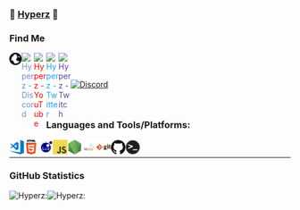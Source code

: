 ### 📠 [Hyperz][website] 📠

### Find Me

[<img align="left" style="fill: #004d77; color: #004d77;" alt="www.hyperz.zone" width="22px" src="https://raw.githubusercontent.com/iconic/open-iconic/master/svg/globe.svg" />][website]
[<img align="left" style="fill: #7289DA; color: #7289DA;" alt="Hyperz - Discord" width="22px" src="https://cdn.jsdelivr.net/npm/simple-icons@v3/icons/discord.svg" />][discord]
[<img align="left" style="fill: red; color: red;" alt="Hyperz - YouTube" width="22px" src="https://cdn.jsdelivr.net/npm/simple-icons@v3/icons/youtube.svg" />][youtube]
[<img align="left" style="fill: #1DA1F2; color: #1DA1F2;" alt="Hyperz - Twitter" width="22px" src="https://cdn.jsdelivr.net/npm/simple-icons@v3/icons/twitter.svg" />][twitter]
[<img align="left" style="fill: #6441A4; color: #6441A4;" alt="Hyperz - Twitch" width="22px" src="https://cdn.jsdelivr.net/npm/simple-icons@v3/icons/twitch.svg" />][twitch]

<br />
<br />

[![Discord](https://cdn.discordapp.com/attachments/704878178992128001/766678838226190346/unknown.png)](https://discord.gg/d5Wbegw)

<br />

### Languages and Tools/Platforms:

[<img align="left" alt="Visual Studio Code" width="26px" src="https://raw.githubusercontent.com/github/explore/80688e429a7d4ef2fca1e82350fe8e3517d3494d/topics/visual-studio-code/visual-studio-code.png" />][website]
[<img align="left" alt="HTML5" width="26px" src="https://raw.githubusercontent.com/github/explore/80688e429a7d4ef2fca1e82350fe8e3517d3494d/topics/html/html.png" />][website]
[<img align="left" alt="Lua" width="26px" src="https://raw.githubusercontent.com/github/explore/80688e429a7d4ef2fca1e82350fe8e3517d3494d/topics/lua/lua.png" />][website]
[<img align="left" alt="JavaScript" width="26px" src="https://raw.githubusercontent.com/github/explore/80688e429a7d4ef2fca1e82350fe8e3517d3494d/topics/javascript/javascript.png" />][website]
[<img align="left" alt="Node.js" width="26px" src="https://raw.githubusercontent.com/github/explore/80688e429a7d4ef2fca1e82350fe8e3517d3494d/topics/nodejs/nodejs.png" />][website]
[<img align="left" alt="MySQL" width="26px" src="https://raw.githubusercontent.com/github/explore/80688e429a7d4ef2fca1e82350fe8e3517d3494d/topics/mysql/mysql.png" />][website]
[<img align="left" alt="Git" width="26px" src="https://raw.githubusercontent.com/github/explore/80688e429a7d4ef2fca1e82350fe8e3517d3494d/topics/git/git.png" />][website]
[<img align="left" alt="GitHub" width="26px" src="https://raw.githubusercontent.com/github/explore/78df643247d429f6cc873026c0622819ad797942/topics/github/github.png" />][website]
[<img align="left" alt="Terminal" width="26px" src="https://raw.githubusercontent.com/github/explore/80688e429a7d4ef2fca1e82350fe8e3517d3494d/topics/terminal/terminal.png" />][website]

<br />

----

### GitHub Statistics

<img align="left" alt="Hyperz:" src="https://github-readme-stats.vercel.app/api?username=Itz-Hyperz&show_icons=true&hide_border=true&count_private=true" />
<img align="left" alt="Hyperz:" src="https://github-readme-stats.vercel.app/api/top-langs/?username=Itz-Hyperz" />


[website]: https://hyperz.zone
[twitter]: https://twitter.com/itz_hyperz
[twitch]: https://twitch.tv/itzhyperzlive
[youtube]: https://youtube.com/c/itzhyperz
[discord]: https://discord.gg/d5Wbegw
